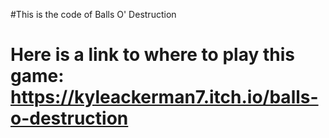 #This is the code of Balls O' Destruction 
# Here is a link to where to play this game: https://kyleackerman7.itch.io/balls-o-destruction
